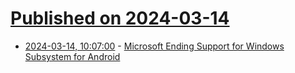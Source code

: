 # [Published on 2024-03-14](index.md)

* [2024-03-14, 10:07:00](https://soylentnews.org/article.pl?sid=24/03/13/1218246&from=rss) - [Microsoft Ending Support for Windows Subsystem for Android](https://soylentnews.org/article.pl?sid=24/03/13/1218246&from=rss)
